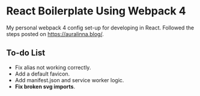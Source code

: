 # React Boilerplate Using Webpack 4

My personal webpack 4 config set-up for developing in React. Followed the steps posted on https://auralinna.blog/.

## To-do List

- Fix alias not working correctly.
- Add a default favicon.
- Add manifest.json and service worker logic.
- **Fix broken svg imports**.
